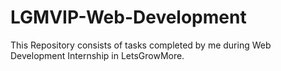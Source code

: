 # LGMVIP-Web-Development
This Repository consists of tasks completed by me during Web Development Internship in LetsGrowMore.
